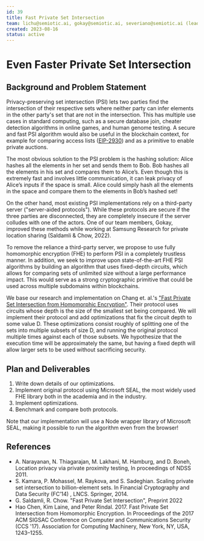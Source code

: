 ```yaml
---
id: 39
title: Fast Private Set Intersection
team: lichu@semiotic.ai, gokay@semiotic.ai, severiano@semiotic.ai (leader), sam@semiotic.ai, 
created: 2023-08-16
status: active
---
```


# Even Faster Private Set Intersection

## Background and Problem Statement

Privacy-preserving set intersection (PSI) lets two parties find the intersection of their respective sets where neither party can infer elements in the other party's set that are not in the intersection. This has multiple use cases in standard computing, such as a secure database join, cheater detection algorithms in online games, and human genome testing. A secure and fast PSI algorithm would also be useful in the blockchain context, for example for comparing access lists ([EIP-2930](https://eips.ethereum.org/EIPS/eip-2930)) and as a primitive to enable private auctions.

The most obvious solution to the PSI problem is the hashing solution: Alice hashes all the elements in her set and sends them to Bob. Bob hashes all the elements in his set and compares them to Alice’s. Even though this is extremely fast and involves little communication, it can leak privacy of Alice’s inputs if the space is small. Alice could simply hash all the elements in the space and compare them to the elements in Bob’s hashed set!

On the other hand, most existing PSI implementations rely on a third-party server ("server-aided protocols"). While these protocols are secure if the three parties are disconnected, they are completely insecure if the server colludes with one of the actors. One of our team members, Gokay, improved these methods while working at Samsung Research for private location sharing (Saldamli & Chow, 2022).

To remove the reliance a third-party server, we propose to use fully homomorphic encryption (FHE) to perform PSI in a completely trustless manner. In addition, we seek to improve upon state-of-the-art FHE PSI algorithms by building an algorithm that uses fixed-depth circuits, which allows for comparing sets of unlimited size without a large performance impact. This would serve as a strong cryptographic primitive that could be used across multiple subdomains within blockchains.

We base our research and implementation on Chang et. al.'s ["Fast Private Set Intersection from Homomorphic Encryption"](https://dl.acm.org/doi/10.1145/3133956.3134061). Their protocol uses circuits whose depth is the size of the smallest set being compared. We will implement their protocol and add optimizations that fix the circuit depth to some value D. These optimizations consist roughly of splitting one of the sets into multiple subsets of size D, and running the original protocol multiple times against each of those subsets. We hypothesize that the execution time will be approximately the same, but having a fixed depth will allow larger sets to be used without sacrificing security.

## Plan and Deliverables

1. Write down details of our optimizations.
2. Implement original protocol using Microsoft SEAL, the most widely used FHE library both in the academia and in the industry.
3. Implement optimizations.
4. Benchmark and compare both protocols.

Note that our implementation will use a Node wrapper library of Microsoft SEAL, making it possible to run the algorithm even from the browser!

## References

-   A. Narayanan, N. Thiagarajan, M. Lakhani, M. Hamburg, and D. Boneh, Location privacy via private proximity testing, In proceedings of NDSS 2011.
-   S. Kamara, P. Mohassel, M. Raykova, and S. Sadeghian. Scaling private set intersection to billion-element sets. In Financial Cryptography and Data Security (FC’14) , LNCS. Springer, 2014.
-   G. Saldamli, R. Chow. "Fast Private Set Intersection", Preprint 2022
-   Hao Chen, Kim Laine, and Peter Rindal. 2017. Fast Private Set Intersection from Homomorphic Encryption. In Proceedings of the 2017 ACM SIGSAC Conference on Computer and Communications Security (CCS '17). Association for Computing Machinery, New York, NY, USA, 1243–1255.
